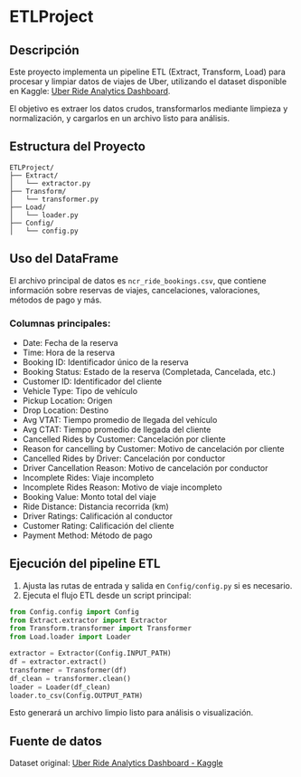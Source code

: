 # ETLProject

## Descripción
Este proyecto implementa un pipeline ETL (Extract, Transform, Load) para procesar y limpiar datos de viajes de Uber, utilizando el dataset disponible en Kaggle: [Uber Ride Analytics Dashboard](https://www.kaggle.com/datasets/yashdevladdha/uber-ride-analytics-dashboard).

El objetivo es extraer los datos crudos, transformarlos mediante limpieza y normalización, y cargarlos en un archivo listo para análisis.

## Estructura del Proyecto

```
ETLProject/
├── Extract/
│   └── extractor.py
├── Transform/
│   └── transformer.py
├── Load/
│   └── loader.py
├── Config/
│   └── config.py
```

## Uso del DataFrame
El archivo principal de datos es `ncr_ride_bookings.csv`, que contiene información sobre reservas de viajes, cancelaciones, valoraciones, métodos de pago y más.

### Columnas principales:
- Date: Fecha de la reserva
- Time: Hora de la reserva
- Booking ID: Identificador único de la reserva
- Booking Status: Estado de la reserva (Completada, Cancelada, etc.)
- Customer ID: Identificador del cliente
- Vehicle Type: Tipo de vehículo
- Pickup Location: Origen
- Drop Location: Destino
- Avg VTAT: Tiempo promedio de llegada del vehículo
- Avg CTAT: Tiempo promedio de llegada del cliente
- Cancelled Rides by Customer: Cancelación por cliente
- Reason for cancelling by Customer: Motivo de cancelación por cliente
- Cancelled Rides by Driver: Cancelación por conductor
- Driver Cancellation Reason: Motivo de cancelación por conductor
- Incomplete Rides: Viaje incompleto
- Incomplete Rides Reason: Motivo de viaje incompleto
- Booking Value: Monto total del viaje
- Ride Distance: Distancia recorrida (km)
- Driver Ratings: Calificación al conductor
- Customer Rating: Calificación del cliente
- Payment Method: Método de pago

## Ejecución del pipeline ETL
1. Ajusta las rutas de entrada y salida en `Config/config.py` si es necesario.
2. Ejecuta el flujo ETL desde un script principal:

```python
from Config.config import Config
from Extract.extractor import Extractor
from Transform.transformer import Transformer
from Load.loader import Loader

extractor = Extractor(Config.INPUT_PATH)
df = extractor.extract()
transformer = Transformer(df)
df_clean = transformer.clean()
loader = Loader(df_clean)
loader.to_csv(Config.OUTPUT_PATH)
```

Esto generará un archivo limpio listo para análisis o visualización.

## Fuente de datos
Dataset original: [Uber Ride Analytics Dashboard - Kaggle](https://www.kaggle.com/datasets/yashdevladdha/uber-ride-analytics-dashboard)